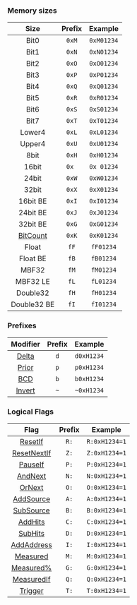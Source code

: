### Memory sizes

|           Size            | Prefix |  Example   |
| :-----------------------: | :----: | :--------: |
|           Bit0            | `0xM`  | `0xM01234` |
|           Bit1            | `0xN`  | `0xN01234` |
|           Bit2            | `0xO`  | `0xO01234` |
|           Bit3            | `0xP`  | `0xP01234` |
|           Bit4            | `0xQ`  | `0xQ01234` |
|           Bit5            | `0xR`  | `0xR01234` |
|           Bit6            | `0xS`  | `0xS01234` |
|           Bit7            | `0xT`  | `0xT01234` |
|          Lower4           | `0xL`  | `0xL01234` |
|          Upper4           | `0xU`  | `0xU01234` |
|           8bit            | `0xH`  | `0xH01234` |
|           16bit           | `0x `  | `0x 01234` |
|           24bit           | `0xW`  | `0xW01234` |
|           32bit           | `0xX`  | `0xX01234` |
|         16bit BE          | `0xI`  | `0xI01234` |
|         24bit BE          | `0xJ`  | `0xJ01234` |
|         32bit BE          | `0xG`  | `0xG01234` |
| [BitCount](BitCount-Size) | `0xK`  | `0xK01234` |
|           Float           |  `fF`  | `fF01234`  |
|         Float BE          |  `fB`  | `fB01234`  |
|           MBF32           |  `fM`  | `fM01234`  |
|         MBF32 LE          |  `fL`  | `fL01234`  |
|         Double32          |  `fH`  | `fH01234`  |
|        Double32 BE        |  `fI`  | `fI01234`  |

### Prefixes

|                   Modifier                   | Prefix |  Example   |
| :------------------------------------------: | :----: | :--------: |
|            [Delta](Delta-Values)             |  `d`   | `d0xH1234` |
|            [Prior](Prior-Values)             |  `p`   | `p0xH1234` |
| [BCD](Value-Definition#binary-coded-decimal) |  `b`   | `b0xH1234` |
| [Invert](Value-Definition#binary-inversion)  |  `~`   | `~0xH1234` |

### Logical Flags

|                Flag                 | Prefix |    Example    |
| :---------------------------------: | :----: | :-----------: |
|       [ResetIf](ResetIf-Flag)       |  `R:`  | `R:0xH1234=1` |
|   [ResetNextIf](ResetNextIf-Flag)   |  `Z:`  | `Z:0xH1234=1` |
|       [PauseIf](PauseIf-Flag)       |  `P:`  | `P:0xH1234=1` |
| [AndNext](AndNext-and-OrNext-Flags) |  `N:`  | `N:0xH1234=1` |
| [OrNext](AndNext-and-OrNext-Flags)  |  `O:`  | `O:0xH1234=1` |
|     [AddSource](AddSource-Flag)     |  `A:`  | `A:0xH1234=1` |
|     [SubSource](SubSource-Flag)     |  `B:`  | `B:0xH1234=1` |
| [AddHits](AddHits-and-SubHits-Flag) |  `C:`  | `C:0xH1234=1` |
| [SubHits](AddHits-and-SubHits-Flag) |  `D:`  | `D:0xH1234=1` |
|    [AddAddress](AddAddress-Flag)    |  `I:`  | `I:0xH1234=1` |
|      [Measured](Measured-Flag)      |  `M:`  | `M:0xH1234=1` |
|     [Measured%](Measured-Flag)      |  `G:`  | `G:0xH1234=1` |
|     [MeasuredIf](Measured-Flag)     |  `Q:`  | `Q:0xH1234=1` |
|       [Trigger](Trigger-Flag)       |  `T:`  | `T:0xH1234=1` |
